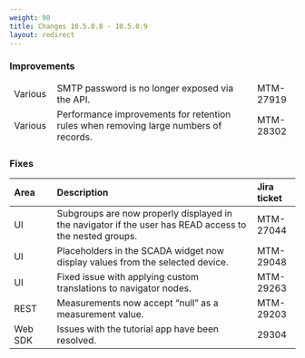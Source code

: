 ```yaml
---
weight: 90
title: Changes 10.5.0.8 - 10.5.0.9
layout: redirect
---
```


### Improvements

<table>
<colgroup>
<col style="width: 15%;">
<col style="width: 70%;">
<col style="width: 15%;">
</colgroup>
<thead>
<tr>
<td style="text-align:left">Various</td>
<td style="text-align:left">SMTP password is no longer exposed via the API. </td>
<td style="text-align:left"> MTM-27919</td>
</tr>
<tr>
<td style="text-align:left">Various</td>
<td style="text-align:left">Performance improvements for retention rules when removing large numbers of records. </td>
<td style="text-align:left"> MTM-28302</td>
</tr>
</tbody>
</table>


### Fixes

<table>
<colgroup>
<col style="width: 15%;">
<col style="width: 70%;">
<col style="width: 15%;">
</colgroup>
<thead>
<tr>
<th style="text-align:left">Area</th>
<th style="text-align:left">Description</th>
<th style="text-align:left">Jira ticket</th>
</tr>
</thead>
<tbody>
<tr>
<td style="text-align:left">UI</td>
<td style="text-align:left">Subgroups are now properly displayed in the navigator if the user has READ access to the nested groups.</td>
<td style="text-align:left">MTM-27044</td>
</tr>
<tr>
<td style="text-align:left">UI</td>
<td style="text-align:left">Placeholders in the SCADA widget now display values from the selected device.</td>
<td style="text-align:left"> MTM-29048</td>
</tr>
<tr>
<td style="text-align:left">UI</td>
<td style="text-align:left">Fixed issue with applying custom translations to navigator nodes.</td>
<td style="text-align:left">MTM-29263</td>
</tr>
<tr>
<td style="text-align:left">REST</td>
<td style="text-align:left">Measurements now accept “null” as a measurement value.
</td>
<td> MTM-29203</td>
</tr>
<tr>
<td style="text-align:left">Web SDK</td>
<td style="text-align:left">Issues with the tutorial app have been resolved.</td>
<td style="text-align:left">29304</td>
</tr>
</tbody>
</table>
